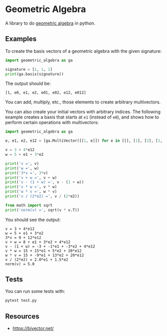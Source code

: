 # Geometric Algebra

A library to do [geometric
algebra](https://en.wikipedia.org/wiki/Geometric_algebra) in python.


## Examples

To create the basis vectors of a geometric algebra with the given signature:

```py
import geometric_algebra as ga

signature = [1, 1, 1]
print(ga.basis(signature))
```

The output should be:

```
[1, e0, e1, e2, e01, e02, e12, e012]
```

You can add, multiply, etc., those elements to create arbitrary
multivectors.

You can also create your initial vectors with arbitrary indices. The
following example creates a basis that starts at `e1` (instead of
`e0`), and shows how to perform certain operations with multivectors:

```py
import geometric_algebra as ga

e, e1, e2, e12 = [ga.MultiVector([[1, e]]) for e in [[], [1], [2], [1, 2]]]

v = 3 + 4*e12
w = 5 + e1 + 3*e2

print('v =', v)
print('w =', w)
print('3*v =', 3*v)
print('v + w =', v + w)
print('v - (1 + w) =', v - (1 + w))
print('v * w =', v * w)
print('w * v =', w * v)
print('v / (2*e2) =', v / (2*e2))

from math import sqrt
print('norm(v) =', sqrt(v * v.T))
```

You should see the output:

```
v = 3 + 4*e12
w = 5 + e1 + 3*e2
3*v = 9 + 12*e12
v + w = 8 + e1 + 3*e2 + 4*e12
v - (1 + w) = -3 + -1*e1 + -3*e2 + 4*e12
v * w = 15 + 15*e1 + 5*e2 + 20*e12
w * v = 15 + -9*e1 + 13*e2 + 20*e12
v / (2*e2) = 2.0*e1 + 1.5*e2
norm(v) = 5.0
```


## Tests

You can run some tests with:

```sh
pytest test.py
```


## Resources

* https://bivector.net/
